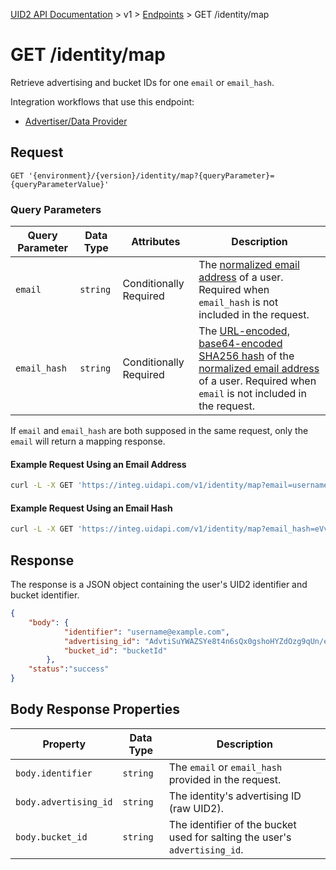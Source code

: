 [UID2 API Documentation](../../README.md) > v1 > [Endpoints](./README.md) > GET /identity/map

# GET /identity/map

Retrieve advertising and bucket IDs for one `email` or `email_hash`. 

Integration workflows that use this endpoint:
* [Advertiser/Data Provider](../guides/advertiser-dataprovider-guide.md)

## Request 

```GET '{environment}/{version}/identity/map?{queryParameter}={queryParameterValue}'```

###  Query Parameters

| Query Parameter | Data Type | Attributes | Description |
| --- | --- | --- | --- |
| `email` | `string` | Conditionally Required | The [normalized email address](../../README.md##email-normalization) of a user. Required when `email_hash` is not included in the request. |
| `email_hash` | `string` | Conditionally Required | The [URL-encoded, base64-encoded SHA256 hash](../../README.md#encoding-email-hashes) of the [normalized email address](../../README.md##email-normalization) of a user. Required when `email` is not included in the request. |

If `email` and `email_hash` are both supposed in the same request, only the `email` will return a mapping response.

#### Example Request Using an Email Address

```sh
curl -L -X GET 'https://integ.uidapi.com/v1/identity/map?email=username@example.com' -H 'Authorization: Bearer YourTokenBV3tua4BXNw+HVUFpxLlGy8nWN6mtgMlIk='
```

#### Example Request Using an Email Hash

```sh
curl -L -X GET 'https://integ.uidapi.com/v1/identity/map?email_hash=eVvLS%2FVg%2BYZ6%2Bz3i0NOpSXYyQAfEXqCZ7BTpAjFUBUc%3D' -H 'Authorization: Bearer YourTokenBV3tua4BXNw+HVUFpxLlGy8nWN6mtgMlIk='
```

## Response

The response is a JSON object containing the user's UID2 identifier and bucket identifier.

```json
{
    "body": {
            "identifier": "username@example.com",
            "advertising_id": "AdvtiSuYWAZSYe8t4n6sQx0gshoHYZdOzg9qUn/eKgE=",
            "bucket_id": "bucketId"
        },
    "status":"success"
}
```

## Body Response Properties

| Property | Data Type | Description |
| --- | --- | --- |
| `body.identifier` | `string` | The `email` or `email_hash` provided in the request. |
| `body.advertising_id` | `string` | The identity's advertising ID (raw UID2). |
| `body.bucket_id` | `string` | The identifier of the bucket used for salting the user's `advertising_id`. |